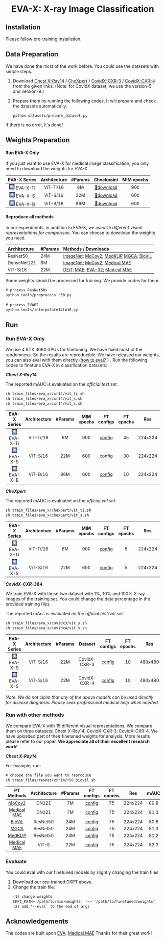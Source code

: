 <h1 align="center">EVA-X: X-ray Image Classification</h1>

## Installation

Please follow [pre-training installation]().

## Data Preparation

We have done the most of the work before. You could use the datasets with simple steps.

1. Download [Chest X-Ray14](https://www.kaggle.com/datasets/nih-chest-xrays/data) / [CheXpert](https://www.kaggle.com/datasets/willarevalo/chexpert-v10-small) / [CovidX-CXR-3](https://www.kaggle.com/datasets/andyczhao/covidx-cxr2/versions/5) /  [CovidX-CXR-4](https://www.kaggle.com/datasets/andyczhao/covidx-cxr2) from the given links. (Note: for CovidX dataset, we use the version-5 and version-9.)

2. Prepare them by running the following codes. It will prepare and check the datasets automatically. 
   ```
   python datasets/prepare_dataset.py
   ```
If there is no error, it's done!

## Weights Preparation

#### Run EVA-X Only

If you just want to use EVA-X for medical image classification, you only need to download the weights for EVA-X.

| EVA-X Series | Architecture | #Params | Checkpoint | MIM epochs |
|:------------:|:------------:|:-------:|:----------:|:----------:|
| <img src="figs/x-ray-logo.png" width="18"> EVA-X-Ti    |  ViT-Ti/16   | 6M      |  [🤗download](https://huggingface.co/MapleF/eva_x/blob/main/eva_x_tiny_patch16_merged520k_mim.pt)| 900 |
| <img src="figs/x-ray-logo.png" width="18"> EVA-X-S    |  ViT-S/16   | 22M      |  [🤗download](https://huggingface.co/MapleF/eva_x/blob/main/eva_x_small_patch16_merged520k_mim.pt)| 600 | 
| <img src="figs/x-ray-logo.png" width="18"> EVA-X-B    |  ViT-B/16   | 86M      |  [🤗download](https://huggingface.co/MapleF/eva_x/blob/main/eva_x_base_patch16_merged520k_mim.pt)| 600 |

#### Reproduce all methods

In our experiments, in addition to EVA-X, we *used 15 different visual representations for comparison*. You can choose to download the weights you need.

| Architecture | #Params | Methods / Downloads |
|:------------|:-------|:----------|
 ResNet50 | 24M |[ImageNet](https://download.pytorch.org/models/resnet50-19c8e357.pth); [MoCov2](https://drive.google.com/file/d/1GVSc3TOEhItliMToyY8Z4oHW_Kxf8cRj/view?usp=share_link); [MedKLIP](https://github.com/MediaBrain-SJTU/MedKLIP) [MGCA](https://github.com/HKU-MedAI/MGCA); [BioViL](https://huggingface.co/microsoft/BiomedVLP-CXR-BERT-specialized/tree/main)|
| DenseNet121 | 8M | [ImageNet](https://download.pytorch.org/models/densenet121-a639ec97.pth);  [MoCov2](https://drive.google.com/file/d/1idLcwL4C0eSGoLc5PI4ZWHzNLq_mJY-g/view?usp=share_link); [Medical MAE](https://drive.google.com/file/d/1f5KePD48QmHua7C5HBUV3i0PqNPkgmqj/view?usp=share_link) |
| ViT-S/16 | 22M |[DEiT](https://dl.fbaipublicfiles.com/deit/deit_small_patch16_224-cd65a155.pth); [MAE](https://drive.google.com/file/d/1QeAIWJWuNcccF09502xcnQ_2tbc2jRQG/view?usp=share_link); [EVA-02](https://huggingface.co/Yuxin-CV/EVA-02/blob/main/eva02/pt/eva02_S_pt_in21k_p14.pt); [Medical MAE](https://drive.google.com/file/d/1Yok1RemqP27iKJ5BUuoHhLRBB1GycITx/view?usp=share_link)|

Some weights should be processed for training. We provide codes for them: 

```
# process ResNet50s
python tools/preprocess_r50.py

# process EVA02
python tools/interpolate14to16.py
```


## Run

### Run EVA-X Only

We use 4 RTX 3090 GPUs for finetuning. We have fixed most of the randomness. So the results are reproducible. We have released our weights, you can also eval with them directly ([how to eval?](#evaluate) ) . Run the following codes to finetune EVA-X in classification datasets:

***Chest X-Ray14***

The reported mAUC is evaluated on the *official test set*. 

```
sh train_files/eva_x/cxr14/vit_ti.sh
sh train_files/eva_x/cxr14/vit_s.sh
sh train_files/eva_x/cxr14/vit_s.sh
```

| EVA-X Series | Architecture | #Params |  MIM epochs | FT configs | FT epochs | Res | mAUC |Checkpoint |
|:------------:|:------------:|:-------:|:----------:|:----------:|:----------:|:----------:|:----------:|:----------:|
| <img src="figs/x-ray-logo.png" width="18"> EVA-X-Ti    |  ViT-Ti/16   | 6M     | 900 | [config](train_files/eva_x/cxr14/vit_ti.sh) | 45  | 224x224  | 82.4 |[🤗download](https://huggingface.co/MapleF/eva_x/blob/main/eva_x_tiny_patch16_merged520k_mim_cxr14_ft.pth) |
| <img src="figs/x-ray-logo.png" width="18"> EVA-X-S    |  ViT-S/16   | 22M     | 600 | [config](train_files/eva_x/cxr14/vit_s.sh) | 30  | 224x224  | 83.3 |[🤗download](https://huggingface.co/MapleF/eva_x/blob/main/eva_x_small_patch16_merged520k_mim_cxr14_ft.pth) |
| <img src="figs/x-ray-logo.png" width="18"> EVA-X-B    |  ViT-B/16   | 86M     | 600 | [config](train_files/eva_x/cxr14/vit_b.sh) | 10  | 224x224  | 83.5 |[🤗download](https://huggingface.co/MapleF/eva_x/blob/main/eva_x_base_patch16_merged520k_mim_cxr14_ft.pth) |

***CheXpert***

The reported mAUC is evaluated on the *official val set*.

```
sh train_files/eva_x/chexpert/vit_ti.sh
sh train_files/eva_x/chexpert/vit_s.sh
```

| EVA-X Series | Architecture | #Params |  MIM epochs | FT configs | FT epochs | Res | mAUC |Checkpoint |
|:------------:|:------------:|:-------:|:----------:|:----------:|:----------:|:----------:|:----------:|:----------:|
| <img src="figs/x-ray-logo.png" width="18"> EVA-X-Ti    |  ViT-Ti/16   | 6M     | 900 | [config](train_files/eva_x/chexpert/vit_ti.sh) | 5  | 224x224  | 89.6 |[🤗download](https://huggingface.co/MapleF/eva_x/blob/main/eva_x_tiny_patch16_mrerged520k_mim_chexpert_ft.pth) |
| <img src="figs/x-ray-logo.png" width="18"> EVA-X-S    |  ViT-S/16   | 22M     | 600 | [config](train_files/eva_x/chexpert/vit_s.sh) | 5  | 224x224  | 90.1 |[🤗download](https://huggingface.co/MapleF/eva_x/blob/main/eva_x_small_patch16_merged520k_mim_chexpert_ft.pth) |

***CovidX-CXR-3&4***

We train EVA-X with these two dataset with 1%, 10% and 100% X-ray images of the training set. You could change the data percentage in the provided training files.

The reported mAcc is evaluated *on the official test/val set*.
```
sh train_files/eva_x/covidx3/vit_s.sh
sh train_files/eva_x/covidx4/vit_s.sh
```

| EVA-X Series | Architecture | #Params |  Dataset | FT configs | FT epochs | Res | mAcc |Checkpoint |
|:------------:|:------------:|:-------:|:----------:|:----------:|:----------:|:----------:|:----------:|:----------:|
| <img src="figs/x-ray-logo.png" width="18"> EVA-X-S    |  ViT-S/16   | 22M     | CovidX-CXR-3 | [config](train_files/eva_x/covidx3/vit_s.sh) | 10  | 480x480  | 97.5 |[🤗download](https://huggingface.co/MapleF/eva_x/blob/main/eva_x_small_patch16_merged520k_mim_covidx3_ft.pth) |
| <img src="figs/x-ray-logo.png" width="18"> EVA-X-S    |  ViT-S/16   | 22M     | CovidX-CXR-4 | [config](train_files/eva_x/covidx4/vit_s.sh) | 10  | 480x480  | 96.0 |[🤗download](https://huggingface.co/MapleF/eva_x/blob/main/eva_x_small_patch16_merged520k_mim_covidx4_ft.pth) |

*Note*: *We do not claim that any of the above models can be used directly for disease diagnosis. Please seek professional medical help when needed.*

### Run with other methods

We compare EVA-X with 15 different visual representations. We compare them on three datasets: Chest X-Ray14, CovidX-CXR-3, CovidX-CXR-4. We have uploaded part of their finetuned weights for analysis. More results please refer to our paper. **We appreciate all of their excellent research work!**

***Chest X-Ray14***

For example, run:
```
# choose the file you want to reproduce
sh train_files/resnet/cxr14/r50_biovil.sh
```

| PT Methods | Architecture | #Params | FT configs | FT epochs | Res | mAUC |Checkpoint |
|:------------:|:------------:|:-------:|:----------:|:----------:|:----------:|:----------:|:----------:|
| [MoCov2](https://arxiv.org/abs/2003.04297)    |  DN121   | 7M  | [config](train_files/dn121/cxr14/dn121_mocov2_mae_cxr14.sh) | 75  | 224x224  | 80.8 |[🤗download](https://huggingface.co/MapleF/eva_x/blob/main/densenet121_mocov2_pt_cxr14_ft.pth) |
| [Medical MAE](https://arxiv.org/abs/2210.12843)    |  DN121   | 7M  | [config](train_files/dn121/cxr14/dn121_medical_mae_cxr14.sh) | 75  | 224x224  | 81.3 |[🤗download](https://huggingface.co/MapleF/eva_x/blob/main/densenet121_medical_mae_pt_cxr14_ft.pth) |
| [BioViL](https://arxiv.org/abs/2204.09817)    |  ResNet50   | 24M  | [config](train_files/resnet/cxr14/r50_biovil.sh) | 75  | 224x224  | 80.8 |[🤗download](https://huggingface.co/MapleF/eva_x/blob/main/resnet50_biovil_pt_cxr14_ft.pth) |
| [MGCA](https://arxiv.org/abs/2210.06044)    |  ResNet50   | 24M  | [config](train_files/resnet/cxr14/r50_mgca.sh) | 75  | 224x224  | 81.3 |[🤗download](https://huggingface.co/MapleF/eva_x/blob/main/resnet50_mgca_pt_cxr14_ft.pth) |
| [MedKLIP](https://arxiv.org/abs/2301.02228)    |  ResNet50   | 24M  | [config](train_files/resnet/cxr14/r50_medklip.sh) | 75  | 224x224  | 81.2 |[🤗download](https://huggingface.co/MapleF/eva_x/blob/main/resnet50_medklip_pt_cxr14_ft.pth) |
| [Medical MAE](https://arxiv.org/abs/2210.12843)    |  ViT-S   | 22M  | [config](train_files/vit/cxr14/vit_s_medical_mae_cxr14.sh) | 75  | 224x224  | 82.3 | [official download](https://drive.google.com/file/d/1DkZMkXcFpj_SdffYZzw-Dq5clfo_YqjZ/view?usp=share_link) |

### Evaluate

You could eval with our finetuned models by slightly changing the train files.

1. Download our pre-trained CKPT above.
2. Change the train file:
   ```
   (1) change weights
   CKPT_PATH='/path/to/mim/weights' --> '/path/to/finetuned/weights'
   (2) add '--eval' to the end of args
   ```

## Acknowledgements

The codes are built upon [EVA](https://github.com/lambert-x/medical_mae), [Medical MAE](https://github.com/lambert-x/medical_mae) Thanks for their great work!